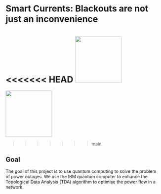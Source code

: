 # Smart Currents: Blackouts are not just an inconvenience
<<<<<<< HEAD
[<img src="https://github.com/kannan975/NYUAD-2023-team5/logo.jpg" width="150">](https://smartcurrents.webflow.io/)
=======
[<img src="https://github.com/[kannan975]/[NYUAD-2023-team5]/team5/logo.jpg" width="150">](https://smartcurrents.webflow.io/)
>>>>>>> main

## Goal
The goal of this project is to use quantum computing to solve the problem of power outages. We use the IBM quantum computer to enhance the Topological Data Analysis (TDA) algorithm to optimise the power flow in a network.

